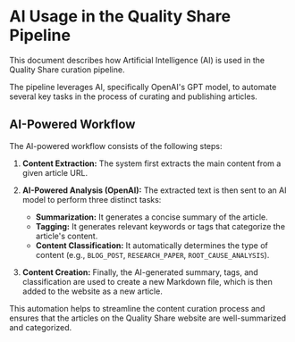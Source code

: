 # AI Usage in the Quality Share Pipeline

This document describes how Artificial Intelligence (AI) is used in the Quality Share curation pipeline.

The pipeline leverages AI, specifically OpenAI's GPT model, to automate several key tasks in the process of curating and publishing articles.

## AI-Powered Workflow

The AI-powered workflow consists of the following steps:

1.  **Content Extraction:** The system first extracts the main content from a given article URL.

2.  **AI-Powered Analysis (OpenAI):** The extracted text is then sent to an AI model to perform three distinct tasks:
    *   **Summarization:** It generates a concise summary of the article.
    *   **Tagging:** It generates relevant keywords or tags that categorize the article's content.
    *   **Content Classification:** It automatically determines the type of content (e.g., `BLOG_POST`, `RESEARCH_PAPER`, `ROOT_CAUSE_ANALYSIS`).

3.  **Content Creation:** Finally, the AI-generated summary, tags, and classification are used to create a new Markdown file, which is then added to the website as a new article.

This automation helps to streamline the content curation process and ensures that the articles on the Quality Share website are well-summarized and categorized.

